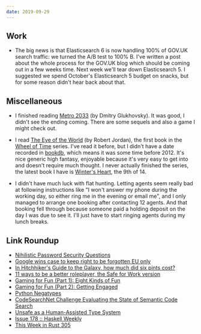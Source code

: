 ```yaml
---
date: 2019-09-29
---
```


## Work

- The big news is that Elasticsearch 6 is now handling 100% of GOV.UK
  search traffic: we turned the A/B test to 100% B.  I've written a
  post about the whole process for the GOV.UK blog which should be
  coming out in a few weeks time.  Next week we'll tear down
  Elasticsearch 5.  I suggested we spend October's Elasticsearch 5
  budget on snacks, but for some reason didn't hear back about that.

## Miscellaneous

- I finished reading [Metro 2033][] (by Dmitry Glukhovsky).  It was
  good, I didn't see the ending coming.  There are some sequels and
  also a game I might check out.

- I read [The Eye of the World][] (by Robert Jordan), the first book
  in the [Wheel of Time][] series.  I've read it before, but I didn't
  have a date recorded in [bookdb][], which means it was some time
  before 2012.  It's nice generic high fantasy, enjoyable because it's
  very easy to get into and doesn't require much thought.  I never
  actually finished the series, the latest book I have is [Winter's
  Heart][], the 9th of 14.

- I didn't have much luck with flat hunting.  Letting agents seem
  really bad at following instructions like "I won't answer my phone
  during the working day, so either ring me in the evening or email
  me", and I only managed to arrange one booking after contacting 12
  agents.  And that booking fell through because someone paid a
  holding deposit on the day I was due to see it.  I'll just have to
  start ringing agents during my lunch breaks.

[Metro 2033]: https://en.wikipedia.org/wiki/Metro_2033
[The Eye of the World]: https://en.wikipedia.org/wiki/The_Eye_of_the_World
[Wheel of Time]: https://en.wikipedia.org/wiki/The_Wheel_of_Time
[bookdb]: https://www.barrucadu.co.uk/bookdb/
[Winter's Heart]: https://en.wikipedia.org/wiki/Winter%27s_Heart

## Link Roundup

- [Nihilistic Password Security Questions](https://www.mcsweeneys.net/articles/nihilistic-password-security-questions)
- [Google wins case to keep right to be forgotten EU only](https://www.theguardian.com/technology/2019/sep/24/victory-for-google-in-landmark-right-to-be-forgotten-case)
- [In Hitchhiker's Guide to the Galaxy, how much did six pints cost?](https://scifi.stackexchange.com/questions/128515/in-hitchhikers-guide-to-the-galaxy-how-much-did-six-pints-cost)
- [11 ways to be a better roleplayer, the Safe for Work version](http://lookrobot.co.uk/11-ways-better-roleplayer-safe-work-version/)
- [Gaming for Fun (Part 1): Eight Kinds of Fun](https://theangrygm.com/gaming-for-fun-part-1-eight-kinds-of-fun/)
- [Gaming for Fun (Part 2): Getting Engaged](https://theangrygm.com/gaming-for-fun-part-2-getting-engaged/)
- [Python Negatypes](https://www.hillelwayne.com/post/negatypes/)
- [CodeSearchNet Challenge Evaluating the State of Semantic Code Search](https://arxiv.org/pdf/1909.09436.pdf)
- [Unsafe as a Human-Assisted Type System](https://matklad.github.io/2019/07/25/unsafe-as-a-type-system.html)
- [Issue 178 :: Haskell Weekly](https://haskellweekly.news/issues/178.html)
- [This Week in Rust 305](https://this-week-in-rust.org/blog/2019/09/24/this-week-in-rust-305/)
